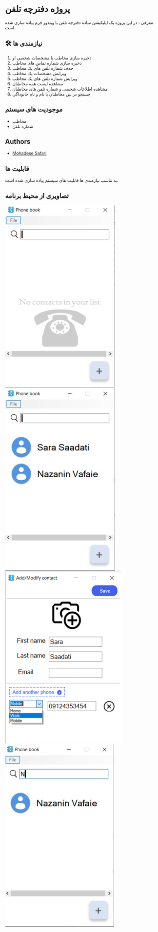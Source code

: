 
# پروژه دفترچه تلفن

معرفی :
 در این پروژه یک اپلیکیشن ساده دفترچه تلفن با ویندوز فرم
پیاده سازی شده است.



## 🛠 نیازمندی ها
1. ذخیره سازی مخاطب با مشخصات شخصی او
2. ذخیره سازی شماره تماس های مخاطب
3. حذف شماره تلفن های یک مخاطب
4. ویرایش مشخصات یک مخاطب
5. ویرایش شماره تلفن های یک مخاطب
6. مشاهده لیست همه مخاطبان
7. مشاهده اطلاعات شخصی و شماره تلفن های مخاطبان
8. جستجو در بین مخاطبان با نام و نام خانوداگی


  
## موجودیت های سیستم

- مخاطب
- شماره تلفن
  
## Authors

- [Mohadese Safari](https://github.com/mohadese-safari)

  
## قابلیت ها

به تناسب نیازمندی ها قابلیت های سیستم پیاده سازی شده است.

  
## تصاویری از محیط برنامه

![](https://github.com/mohadese-safari/CSharpTraining/blob/main/PhoneBook/screenshots/PhoneBookFormEmpty.JPG)
![](https://github.com/mohadese-safari/CSharpTraining/blob/main/PhoneBook/screenshots/PhoneBookForm.JPG)
![](https://github.com/mohadese-safari/CSharpTraining/blob/main/PhoneBook/screenshots/ContactCRUDFrom.png)
![](https://github.com/mohadese-safari/CSharpTraining/blob/main/PhoneBook/screenshots/PhoneBookFormSearch.JPG)

